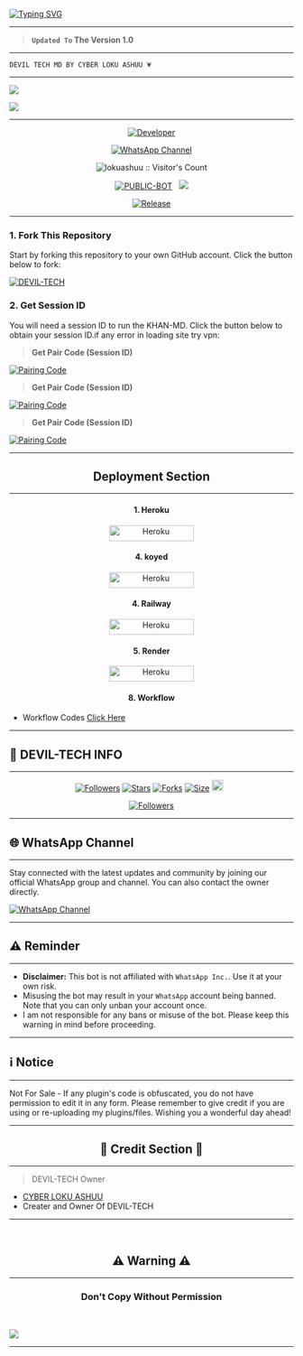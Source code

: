 
<a href="https://git.io/typing-svg"><img src="https://readme-typing-svg.demolab.com?font=Black+Ops+One&size=100&pause=1000&color=B700FB&center=true&width=1000&height=200&lines=DEVIL-TECH-MD" alt="Typing SVG" /></a>
  </p>
  
---  

> **`Updated To` The Version 1.0**
---

```
DEVIL TECH MD BY CYBER LOKU ASHUU 💗 
```

--- 

<a><img src='https://files.catbox.moe/40m83k.jpg'/></a>

<a><img src='https://i.imgur.com/LyHic3i.gif'/></a>

---

<p align="center">
  <a href="https://github.com/lokuashuu"><img title="Developer" src="https://img.shields.io/badge/Author-Jawad%20TechX-FF7604.svg?style=big-square&logo=github" /></a>
</p>

<div align="center">
  
[![WhatsApp Channel](https://img.shields.io/badge/Join-WhatsApp%20Channel-FF00F8?style=big-square&logo=whatsapp)](https://whatsapp.com/channel/0029Vb4HJcD4inowFiwWsY1S)
</div>

 <p align="center"><img src="https://profile-counter.glitch.me/{DEVIL-TECH}/count.svg" alt="lokuashuu :: Visitor's Count" old_src="https://profile-counter.glitch.me/{lokuashuu}/count.svg" /></p>


<p align="center">
<a href="https://github.com/lokuashuu/DEVIL-TECH"><img title="PUBLIC-BOT" src="https://img.shields.io/static/v1?label=Language&message=English&style=square&color=darkpink"></a> &nbsp;
  <img src="https://komarev.com/ghpvc/?username=DEVIL-TECH&label=VIEWS&style=square&color=blue" />
</p>
</p> 

<p align="center">
  <a href="https://github.com/lokuashuu/DEVIL-TECH"><img title="Release" src="https://img.shields.io/badge/Release-beta%20v1.0-cyan.svg?style=for-the-badge&logo=appveyor" /></a>
</p>


***

### 1. Fork This Repository

Start by forking this repository to your own GitHub account. Click the button below to fork:

  <a href="https://github.com/lokuashuu/DEVIL-TECH/fork"><img title="DEVIL-TECH" src="https://img.shields.io/badge/FORK-DEVIL-TECH?color=blue&style=for-the-badge&logo=stackshare"></a>
  
### 2. Get Session ID 

You will need a session ID to run the KHAN-MD. Click the button below to obtain your session ID.if any error in loading site try vpn:

> **Get Pair Code (Session ID)**

<a href='https://khanmdx.onrender.com' target="_blank">
  <img alt='Pairing Code' src='https://img.shields.io/badge/Get%20Pairing%20Code-B700FB?style=for-the-badge&logo=opencv&logoColor=black'/>
</a>
<br> 

> **Get Pair Code (Session ID)**

<a href='https://khanmdx2.onrender.com' target="_blank">
  <img alt='Pairing Code' src='https://img.shields.io/badge/Get%20Pairing%20Code-000000?style=for-the-badge&logo=opencv&logoColor=white'/>
</a>
<br> 

> **Get Pair Code (Session ID)**

<a href='https://khanmdx3.onrender.com' target="_blank">
  <img alt='Pairing Code' src='https://img.shields.io/badge/Get%20Pairing%20Code-0076D2?style=for-the-badge&logo=opencv&logoColor=black'/>
</a>
<br> 

---

<h2 align="center">Deployment Section</h2>

---

<h4 align="center">1. Heroku</h4>
<p style="text-align: center; font-size: 1.2em;">


<p align="center">
<a href='https://dashboard.heroku.com/new?template=https://github.com/lokuashuu/DEVIL-TECH/tree/main' target="_blank"><img alt='Heroku' src='https://img.shields.io/badge/-heroku ‎ deploy-FF004D?style=for-the-badge&logo=heroku&logoColor=white'/< width=150 height=28/p></a>

<h4 align="center">4. koyed</h4>
<p style="text-align: center; font-size: 1.2em;">

  
<p align="center">
<a href='https://app.koyeb.com/services/deploy?type=git&repository=lokuashuu/DEVIL-TECH&ports=3000&env[PREFIX]=.&env[SESSION_ID]=&env[ALWAYS_ONLINE]=false&env[MODE]=public&env[AUTO_STATUS_MSG]=Seen%20status%20by%20KHAN-MD&env[AUTO_STATUS_REPLY]=false&env[AUTO_STATUS_SEEN]=true&env[AUTO_TYPING]=false&env[ANTI_LINK]=true&env[AUTO_REACT]=false&env[READ_MESSAGE]=false' target="_blank"><img alt='Heroku' src='https://img.shields.io/badge/-koyeb ‎ deploy-FF009D?style=for-the-badge&logo=koyeb&logoColor=white'/< width=150 height=28/p></a>

<h4 align="center">4. Railway</h4>
<p style="text-align: center; font-size: 1.2em;">

<p align="center">
<a href='https://railway.app/new' target="_blank"><img alt='Heroku' src='https://img.shields.io/badge/-railway deploy-FF8700?style=for-the-badge&logo=railway&logoColor=white'/< width=150 height=28/p></a>

<h4 align="center">5. Render</h4>
<p style="text-align: center; font-size: 1.2em;">
  
<p align="center">
<a href='https://dashboard.render.com/web/new' target="_blank"><img alt='Heroku' src='https://img.shields.io/badge/-Render deploy-black?style=for-the-badge&logo=render&logoColot=white'/< width=150 height=28/p></a>
 


 <h4 align="center">8. Workflow</h4>
<p style="text-align: center; font-size: 1.2em;">


* Workflow Codes <a href="https://whatsapp.com/channel/0029Vb4HJcD4inowFiwWsY1S">Click Here</a>



---

## 🔗 DEVIL-TECH INFO

---

  <p align="center">
<a href="https://github.com/lokuashuu/followers"><img title="Followers" src="https://img.shields.io/github/followers/lokuashuu?color=blue&style=square"></a>
<a href="https://github.com/lokuashuu/DEVIL-TECH/stargazers/"><img title="Stars" src="https://img.shields.io/github/stars/lokuashuu/DEVIL-TECH?color=blue&style=square"></a>
<a href="https://github.com/lokuashuu/DEVIL-TECH/network/members"><img title="Forks" src="https://img.shields.io/github/forks/lokuashuu/DEVIL-TECH?color=blue&style=square"></a>
<a href="https://github.com/lokuashuu/DEVIL-TECH/"><img title="Size" src="https://img.shields.io/github/repo-size/lokuashuu/DEVIL-TECH?style=square&color=green"></a>
<a href="https://github.com/lokuashuu/DEVIL-TECH/graphs/commit-activity"><img height="20" src="https://img.shields.io/badge/Maintained%3F-yes-green.svg"></a>&nbsp;&nbsp;

 <p align="center">
<a href="https://github.com/lokuashuu/DEVIL-TECH/blob/main/LICENSE"><img title="Followers" src="https://img.shields.io/github/license/lokuashuu/DEVIL-TECH?color=green&label=License&style=square"></a>

----

## 🌐 WhatsApp Channel 

---

Stay connected with the latest updates and community by joining our official WhatsApp group and channel. You can also contact the owner directly.

[![WhatsApp Channel](https://img.shields.io/badge/Join-WhatsApp%20Channel-25D366?style=for-the-badge&logo=whatsapp)](https://whatsapp.com/channel/0029Vb4HJcD4inowFiwWsY1S)

---

<h2 align="left">⚠️ Reminder</h2>
<p style="text-align: center; font-size: 1.2em;">
  
----
- **Disclaimer:** This bot is not affiliated with `WhatsApp Inc.`. Use it at your own risk.
- Misusing the bot may result in your `WhatsApp` account being banned. Note that you can only unban your account once.
- I am not responsible for any bans or misuse of the bot. Please keep this warning in mind before proceeding.

---

<h2 align="left">ℹ️ Notice</h2>
<p style="text-align: center; font-size: 1.2em;">
  
---  
  Not For Sale - If any plugin's code is obfuscated, you do not have permission to edit it in any form. Please remember to give credit if you are using or re-uploading my plugins/files. Wishing you a wonderful day ahead!</p>
  
---

<h2 align="center">🔰 Credit Section 🔰 </h2>

---

> DEVIL-TECH Owner 
- [CYBER LOKU ASHUU](https://github.com/lokuashuu)
- Creater and Owner Of DEVIL-TECH
  
---

 <br>
<h2 align="center"> ⚠️ Warning ⚠️
 </h2>
 
 ---

<h3 align="center"> Don't Copy Without Permission 
</h3>

<br>

<a><img src='https://i.imgur.com/LyHic3i.gif'/></a>

---
